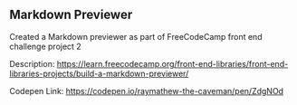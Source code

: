 ## Markdown Previewer

Created a Markdown previewer as part of FreeCodeCamp front end challenge project 2

Description: https://learn.freecodecamp.org/front-end-libraries/front-end-libraries-projects/build-a-markdown-previewer/

Codepen Link: https://codepen.io/raymathew-the-caveman/pen/ZdgNOd
